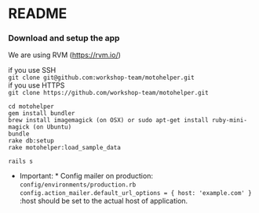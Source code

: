 # README

### Download and setup the app

We are using RVM (https://rvm.io/)

if you use SSH  
``` git clone git@github.com:workshop-team/motohelper.git ```  
if you use HTTPS  
``` git clone https://github.com/workshop-team/motohelper.git ```  

```
cd motohelper
gem install bundler
brew install imagemagick (on OSX) or sudo apt-get install ruby-mini-magick (on Ubuntu)
bundle
rake db:setup
rake motohelper:load_sample_data

rails s
```
* Important: *
Config mailer on production:
``` config/environments/production.rb ```
``` config.action_mailer.default_url_options = { host: 'example.com' } ```
:host should be set to the actual host of application.
